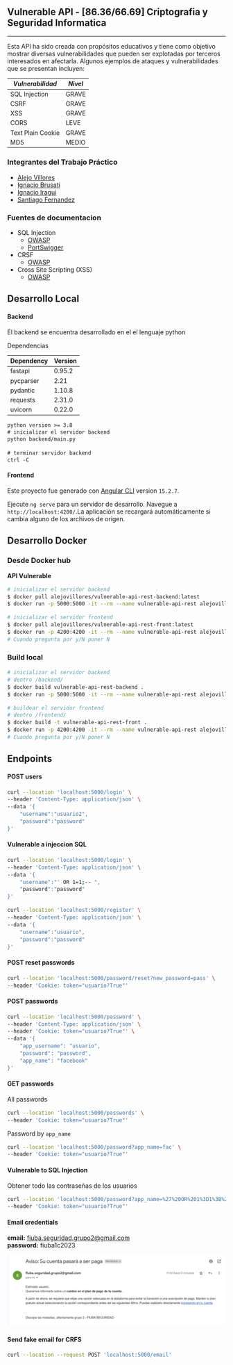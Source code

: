 ﻿## Vulnerable API - [86.36/66.69] Criptografia y Seguridad Informatica
---
Esta API ha sido creada con propósitos educativos y tiene como objetivo mostrar diversas vulnerabilidades que pueden ser explotadas por terceros interesados en afectarla. Algunos ejemplos de ataques y vulnerabilidades que se presentan incluyen:

| **_Vulnerabilidad_** |**_Nivel_**|
|--------------------|-------------|
| SQL Injection      |GRAVE        |         
| CSRF               |GRAVE        |
| XSS                |GRAVE        |
| CORS               |LEVE         |
| Text Plain Cookie  |GRAVE        |
| MD5                |MEDIO        |


### Integrantes del Trabajo Práctico

* [Alejo Villores](https://github.com/alejovillores) 
* [Ignacio Brusati](https://github.com/brusati)
* [Ignacio Iragui](https://github.com/niragui)
* [Santiago Fernandez](https://github.com/safernandezc)

### Fuentes de documentacion

* SQL Injection
    * [OWASP](https://owasp.org/www-community/attacks/SQL_Injection)
    * [PortSwigger](https://portswigger.net/web-security/sql-injection#:~:text=SQL%20injection%20(SQLi)%20is%20a,not%20normally%20able%20to%20retrieve.)
* CRSF
    * [OWASP](https://owasp.org/www-community/attacks/csrf)
* Cross Site Scripting (XSS)
    * [OWASP](https://owasp.org/www-community/attacks/xss/#:~:text=Cross%2DSite%20Scripting%20(XSS),to%20a%20different%20end%20user.)


## Desarrollo Local

#### Backend

El backend se encuentra desarrollado en el el lenguaje python

Dependencias

| Dependency                   | Version     |
|------------------------------|-------------|
| fastapi                      | 0.95.2      |
| pycparser                    | 2.21        |
| pydantic                     | 1.10.8      |
| requests                     | 2.31.0      |
| uvicorn                      | 0.22.0      |

```shell
python version >= 3.8
# inicializar el servidor backend
python backend/main.py

# terminar servidor backend 
ctrl -C
```
#### Frontend

Este proyecto fue generado con [Angular CLI](https://github.com/angular/angular-cli) version ``15.2.7``.

Ejecute `ng serve` para un servidor de desarrollo. Navegue a `http://localhost:4200/`.La aplicación se recargará automáticamente si cambia alguno de los archivos de origen.

## Desarrollo Docker

### Desde Docker hub

**API Vulnerable**

```bash
# inicializar el servidor backend
$ docker pull alejovillores/vulnerable-api-rest-backend:latest
$ docker run -p 5000:5000 -it --rm --name vulnerable-api-rest alejovillores/vulnerable-api-rest-backend
```

```bash
# inicializar el servidor frontend
$ docker pull alejovillores/vulnerable-api-rest-front:latest
$ docker run -p 4200:4200 -it --rm --name vulnerable-api-rest alejovillores/vulnerable-api-rest-front
# Cuando pregunta por y/N poner N
```

### Build local

```bash
# inicializar el servidor backend
# dentro /backend/
$ docker build vulnerable-api-rest-backend .
$ docker run -p 5000:5000 -it --rm --name vulnerable-api-rest alejovillores/vulnerable-api-rest-backend
```

```bash
# buildear el servidor frontend
# dentro /frontend/
$ docker build -t vulnerable-api-rest-front .
$ docker run -p 4200:4200 -it --rm --name vulnerable-api-rest alejovillores/vulnerable-api-rest-front
# Cuando pregunta por y/N poner N
```

## Endpoints

#### POST users

```bash
curl --location 'localhost:5000/login' \
--header 'Content-Type: application/json' \
--data '{
    "username":"usuario2",
    "password":"password"
}'
```
####  Vulnerable a injeccion SQL

```bash
curl --location 'localhost:5000/login' \
--header 'Content-Type: application/json' \
--data '{
    "username":"' OR 1=1;-- ",
    "password":"password"
}'
```


```bash
curl --location 'localhost:5000/register' \
--header 'Content-Type: application/json' \
--data '{
    "username":"usuario",
    "password":"password"
}'
```
#### POST reset passwords

```bash
curl --location 'localhost:5000/password/reset?new_password=pass' \
--header 'Cookie: token="usuario?True"'
```
#### POST passwords

```bash
curl --location 'localhost:5000/password' \
--header 'Content-Type: application/json' \
--header 'Cookie: token="usuario?True"' \
--data '{
    "app_username": "usuario",
    "password": "password",
    "app_name": "facebook"
}'
```

#### GET passwords

All passwords
```bash
curl --location 'localhost:5000/passwords' \
--header 'Cookie: token="usuario?True"'
```

Password by ``app_name``
```bash
curl --location 'localhost:5000/password?app_name=fac' \
--header 'Cookie: token="usuario?True"'
```

#### Vulnerable to SQL Injection

Obtener todo las contraseñas de los usuarios
```bash
curl --location 'localhost:5000/password?app_name=%27%20OR%201%3D1%3B%20--' \
--header 'Cookie: token="usuario?True"'
```



#### Email credentials

**email:** fiuba.seguridad.grupo2@gmail.com\
**password:** fiuba1c2023

![Email Example](email.png)

#### Send fake email for CRFS 
```bash
curl --location --request POST 'localhost:5000/email'
```



